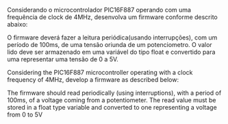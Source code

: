 Considerando o microcontrolador PIC16F887 operando com uma frequência de clock de 4MHz, desenvolva um firmware conforme descrito abaixo:

O firmware deverá fazer a leitura periódica(usando interrupções), com um período de 100ms, de uma tensão oriunda de um potenciometro. O valor lido deve ser armazenado em uma variável do tipo float e convertido para uma representar uma tensão de 0 a 5V. 

Considering the PIC16F887 microcontroller operating with a clock frequency of 4MHz, develop a firmware as described below: 

The firmware should read periodically (using interruptions), with a period of 100ms, of a voltage coming from a potentiometer. The read value must be stored in a float type variable and converted to one representing a voltage from 0 to 5V
